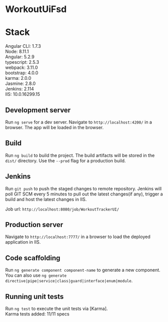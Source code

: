 # WorkoutUiFsd


# Stack

Angular CLI: 1.7.3  
Node: 8.11.1  
Angular: 5.2.9  
typescript: 2.5.3  
webpack: 3.11.0  
bootstrap: 4.0.0  
karma: 2.0.0  
Jasmine: 2.8.0  
Jenkins: 2.114  
IIS: 10.0.16299.15  

## Development server

Run `ng serve` for a dev server. Navigate to `http://localhost:4200/` in a browser. The app will be loaded in the browser.

## Build

Run `ng build` to build the project. The build artifacts will be stored in the `dist/` directory. Use the `--prod` flag for a production build.

## Jenkins
Run `git push` to push the staged changes to remote repository. Jenkins will poll GIT SCM every 5 minutes to pull out the latest changes(if any), trigger a build and host the latest changes in IIS.

Job url: `http://localhost:8080/job/WorkoutTrackerUI/`

## Production server
Navigate to `http://localhost:7777/` in a browser to load the deployed application in IIS.

## Code scaffolding

Run `ng generate component component-name` to generate a new component. You can also use `ng generate directive|pipe|service|class|guard|interface|enum|module`.

## Running unit tests

Run `ng test` to execute the unit tests via [Karma].  
Karma tests added: 11/11 specs